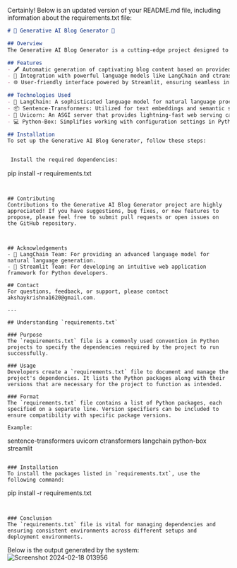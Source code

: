 Certainly! Below is an updated version of your README.md file, including information about the requirements.txt file:

```markdown
# 🌟 Generative AI Blog Generator 🚀

## Overview
The Generative AI Blog Generator is a cutting-edge project designed to automatically generate engaging blog content. Powered by advanced AI models and intuitive web interfaces, it simplifies the process of creating blog posts effortlessly.

## Features
- 🖋️ Automatic generation of captivating blog content based on provided prompts.
- 🧠 Integration with powerful language models like LangChain and ctransformers.
- 🌐 User-friendly interface powered by Streamlit, ensuring seamless interaction.

## Technologies Used
- 🤖 LangChain: A sophisticated language model for natural language processing and generation, including the `llama-2-7b-chat.ggmlv3` model.
- 📦 Sentence-Transformers: Utilized for text embeddings and semantic similarity computations.
- 🚀 Uvicorn: An ASGI server that provides lightning-fast web serving capabilities.
- 💻 Python-Box: Simplifies working with configuration settings in Python projects.

## Installation
To set up the Generative AI Blog Generator, follow these steps:


 Install the required dependencies:
   ```
   pip install -r requirements.txt
   ```


## Contributing
Contributions to the Generative AI Blog Generator project are highly appreciated! If you have suggestions, bug fixes, or new features to propose, please feel free to submit pull requests or open issues on the GitHub repository.



## Acknowledgements
- 🙏 LangChain Team: For providing an advanced language model for natural language generation.
- 🚀 Streamlit Team: For developing an intuitive web application framework for Python developers.

## Contact
For questions, feedback, or support, please contact akshaykrishna1620@gmail.com.

---

## Understanding `requirements.txt`

### Purpose
The `requirements.txt` file is a commonly used convention in Python projects to specify the dependencies required by the project to run successfully.

### Usage
Developers create a `requirements.txt` file to document and manage the project's dependencies. It lists the Python packages along with their versions that are necessary for the project to function as intended.

### Format
The `requirements.txt` file contains a list of Python packages, each specified on a separate line. Version specifiers can be included to ensure compatibility with specific package versions.

Example:
```
sentence-transformers
uvicorn
ctransformers
langchain
python-box
streamlit
```

### Installation
To install the packages listed in `requirements.txt`, use the following command:
```
pip install -r requirements.txt
```


### Conclusion
The `requirements.txt` file is vital for managing dependencies and ensuring consistent environments across different setups and deployment environments.
```

Below is the output generated by the system:
![Screenshot 2024-02-18 013956](https://github.com/Akshay-krishna-R/Generative-AI-Blog-Generator/assets/83361041/0e335efd-ef70-4011-b3cb-b13c9ceab805)







